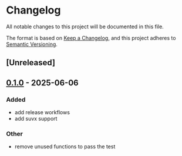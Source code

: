 # Changelog

All notable changes to this project will be documented in this file.

The format is based on [Keep a Changelog](https://keepachangelog.com/en/1.0.0/),
and this project adheres to [Semantic Versioning](https://semver.org/spec/v2.0.0.html).

## [Unreleased]

## [0.1.0](https://github.com/semcp/semcp/releases/tag/semcp-common-v0.1.0) - 2025-06-06

### Added

- add release workflows
- add suvx support

### Other

- remove unused functions to pass the test
